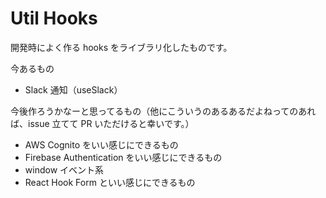 # Util Hooks
開発時によく作る hooks をライブラリ化したものです。

今あるもの
- Slack 通知（useSlack）

今後作ろうかなーと思ってるもの（他にこういうのあるあるだよねってのあれば、issue 立てて PR いただけると幸いです。）
- AWS Cognito をいい感じにできるもの
- Firebase Authentication をいい感じにできるもの
- window イベント系
- React Hook Form といい感じにできるもの
